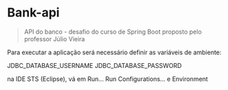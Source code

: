 # Bank-api

> API do banco - desafio do curso de Spring Boot proposto pelo professor Júlio Vieira

Para executar a aplicação será necessário definir as variáveis de ambiente:

JDBC_DATABASE_USERNAME
JDBC_DATABASE_PASSWORD

na IDE STS (Eclipse), vá em Run... Run Configurations... e Environment

